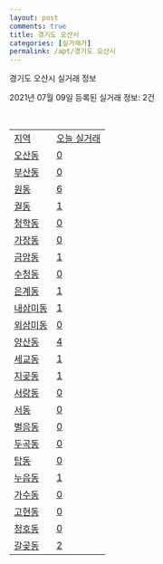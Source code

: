 ```yaml
---
layout: post
comments: true
title: 경기도 오산시
categories: [실거래가]
permalink: /apt/경기도 오산시
---
```


경기도 오산시 실거래 정보

2021년 07월 09일 등록된 실거래 정보: 2건

<script type="text/javascript">
  google.charts.load('current', {'packages':['corechart']});
  google.charts.setOnLoadCallback(drawChart);

  function drawChart() {
    var data = google.visualization.arrayToDataTable([['거래일', '매매', '전월세', '전매'], ['20-07', 323, 282, 7], ['20-08', 337, 302, 10], ['20-09', 367, 299, 2], ['20-10', 443, 289, 6], ['20-11', 407, 278, 3], ['20-12', 605, 299, 9], ['21-01', 474, 264, 5], ['21-02', 384, 308, 11], ['21-03', 483, 300, 9], ['21-04', 368, 239, 8], ['21-05', 400, 237, 17], ['21-06', 261, 256, 11], ['21-07', 20, 29, 2]]);

    var options = {
      title: '최근 1년간 유형별 거래량 추이',
      legend: { position: 'bottom' }
    };

    var chart = new google.visualization.LineChart(document.getElementById('columnchart_material'));
    chart.draw(data, (options));
  }
</script>

<div id="columnchart_material" style="width: 95%; margin-left: -35px"></div>
<br>
<table class="sortable">
  <tr>
    <td><a href="#">지역</a></td>
    <td><a href="#">오늘 실거래</a></td>
  </tr>

  
  <tr class="item">
    <td><a href="경기도 오산시 오산동">오산동</a></td>
    <td><a href="경기도 오산시 오산동">0</a></td>
  </tr>
    

  <tr class="item">
    <td><a href="경기도 오산시 부산동">부산동</a></td>
    <td><a href="경기도 오산시 부산동">0</a></td>
  </tr>
    

  <tr class="item">
    <td><a href="경기도 오산시 원동">원동</a></td>
    <td><a href="경기도 오산시 원동">6</a></td>
  </tr>
    

  <tr class="item">
    <td><a href="경기도 오산시 궐동">궐동</a></td>
    <td><a href="경기도 오산시 궐동">1</a></td>
  </tr>
    

  <tr class="item">
    <td><a href="경기도 오산시 청학동">청학동</a></td>
    <td><a href="경기도 오산시 청학동">0</a></td>
  </tr>
    

  <tr class="item">
    <td><a href="경기도 오산시 가장동">가장동</a></td>
    <td><a href="경기도 오산시 가장동">0</a></td>
  </tr>
    

  <tr class="item">
    <td><a href="경기도 오산시 금암동">금암동</a></td>
    <td><a href="경기도 오산시 금암동">1</a></td>
  </tr>
    

  <tr class="item">
    <td><a href="경기도 오산시 수청동">수청동</a></td>
    <td><a href="경기도 오산시 수청동">0</a></td>
  </tr>
    

  <tr class="item">
    <td><a href="경기도 오산시 은계동">은계동</a></td>
    <td><a href="경기도 오산시 은계동">1</a></td>
  </tr>
    

  <tr class="item">
    <td><a href="경기도 오산시 내삼미동">내삼미동</a></td>
    <td><a href="경기도 오산시 내삼미동">1</a></td>
  </tr>
    

  <tr class="item">
    <td><a href="경기도 오산시 외삼미동">외삼미동</a></td>
    <td><a href="경기도 오산시 외삼미동">0</a></td>
  </tr>
    

  <tr class="item">
    <td><a href="경기도 오산시 양산동">양산동</a></td>
    <td><a href="경기도 오산시 양산동">4</a></td>
  </tr>
    

  <tr class="item">
    <td><a href="경기도 오산시 세교동">세교동</a></td>
    <td><a href="경기도 오산시 세교동">1</a></td>
  </tr>
    

  <tr class="item">
    <td><a href="경기도 오산시 지곶동">지곶동</a></td>
    <td><a href="경기도 오산시 지곶동">1</a></td>
  </tr>
    

  <tr class="item">
    <td><a href="경기도 오산시 서랑동">서랑동</a></td>
    <td><a href="경기도 오산시 서랑동">0</a></td>
  </tr>
    

  <tr class="item">
    <td><a href="경기도 오산시 서동">서동</a></td>
    <td><a href="경기도 오산시 서동">0</a></td>
  </tr>
    

  <tr class="item">
    <td><a href="경기도 오산시 벌음동">벌음동</a></td>
    <td><a href="경기도 오산시 벌음동">0</a></td>
  </tr>
    

  <tr class="item">
    <td><a href="경기도 오산시 두곡동">두곡동</a></td>
    <td><a href="경기도 오산시 두곡동">0</a></td>
  </tr>
    

  <tr class="item">
    <td><a href="경기도 오산시 탑동">탑동</a></td>
    <td><a href="경기도 오산시 탑동">0</a></td>
  </tr>
    

  <tr class="item">
    <td><a href="경기도 오산시 누읍동">누읍동</a></td>
    <td><a href="경기도 오산시 누읍동">1</a></td>
  </tr>
    

  <tr class="item">
    <td><a href="경기도 오산시 가수동">가수동</a></td>
    <td><a href="경기도 오산시 가수동">0</a></td>
  </tr>
    

  <tr class="item">
    <td><a href="경기도 오산시 고현동">고현동</a></td>
    <td><a href="경기도 오산시 고현동">0</a></td>
  </tr>
    

  <tr class="item">
    <td><a href="경기도 오산시 청호동">청호동</a></td>
    <td><a href="경기도 오산시 청호동">0</a></td>
  </tr>
    

  <tr class="item">
    <td><a href="경기도 오산시 갈곶동">갈곶동</a></td>
    <td><a href="경기도 오산시 갈곶동">2</a></td>
  </tr>
    


</table>


    